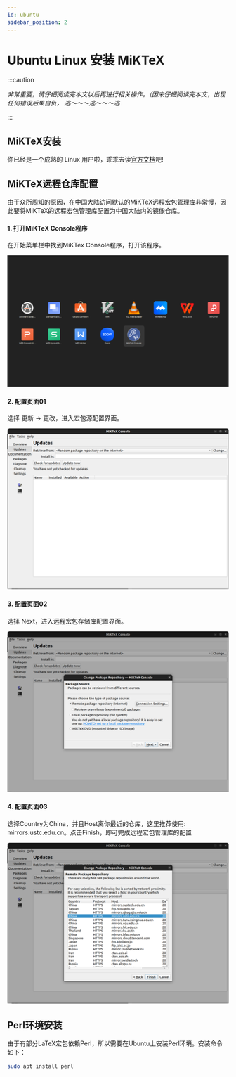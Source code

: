 ```yaml
---
id: ubuntu
sidebar_position: 2
---
```


# Ubuntu Linux 安装 MiKTeX

:::caution

*非常重要，请仔细阅读完本文以后再进行相关操作。（因未仔细阅读完本文，出现任何错误后果自负， 逃～～～逃～～～逃*

:::

## MiKTeX安装

你已经是一个成熟的 Linux 用户啦，乖乖去读[官方文档](https://miktex.org/download)吧!

## MiKTeX远程仓库配置

由于众所周知的原因，在中国大陆访问默认的MiKTeX远程宏包管理库非常慢，因此要将MiKTeX的远程宏包管理库配置为中国大陆内的镜像仓库。


#### 1. 打开MiKTeX Console程序
在开始菜单栏中找到MiKTex Console程序，打开该程序。

![](./img/linux/MiKTeX01.png)

#### 2. 配置页面01
选择 更新 -> 更改，进入宏包源配置界面。

![](./img/linux/MiKTeX02.png)

#### 3. 配置页面02
选择 Next，进入远程宏包存储库配置界面。

![](./img/linux/MiKTeX03.png)

#### 4. 配置页面03
选择Country为China，并且Host离你最近的仓库，这里推荐使用: mirrors.ustc.edu.cn。点击Finish，即可完成远程宏包管理库的配置

![](./img/linux/MiKTeX04.png)

## Perl环境安装

由于有部分LaTeX宏包依赖Perl，所以需要在Ubuntu上安装Perl环境。安装命令如下：

```bash
sudo apt install perl
```
